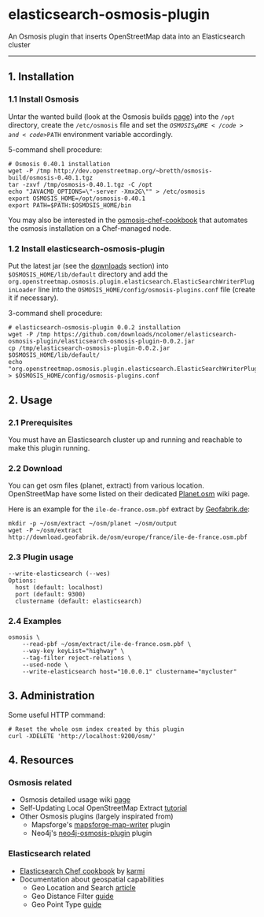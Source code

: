 # elasticsearch-osmosis-plugin

An Osmosis plugin that inserts OpenStreetMap data into an Elasticsearch cluster

- - -

## 1. Installation

### 1.1 Install Osmosis

Untar the wanted build (look at the Osmosis builds [page](http://dev.openstreetmap.org/~bretth/osmosis-build/)) into 
the <code>/opt</code> directory, create the <code>/etc/osmosis</code> file and set the <code>$OSMOSIS_HOME</code> and 
<code>$PATH</code> environment variable accordingly.

5-command shell procedure:

    # Osmosis 0.40.1 installation
    wget -P /tmp http://dev.openstreetmap.org/~bretth/osmosis-build/osmosis-0.40.1.tgz
    tar -zxvf /tmp/osmosis-0.40.1.tgz -C /opt
    echo "JAVACMD_OPTIONS=\"-server -Xmx2G\"" > /etc/osmosis
    export OSMOSIS_HOME=/opt/osmosis-0.40.1
    export PATH=$PATH:$OSMOSIS_HOME/bin
    
You may also be interested in the [osmosis-chef-cookbook](https://github.com/ncolomer/osmosis-chef-cookbook) that 
automates the osmosis installation on a Chef-managed node.

### 1.2 Install elasticsearch-osmosis-plugin

Put the latest jar (see the [downloads](https://github.com/ncolomer/elasticsearch-osmosis-plugin/downloads) section) 
into <code>$OSMOSIS_HOME/lib/default</code> directory and add the <code>org.openstreetmap.osmosis.plugin.elasticsearch.ElasticSearchWriterPluginLoader</code>
line into the <code>OSMOSIS_HOME/config/osmosis-plugins.conf</code> file (create it if necessary).

3-command shell procedure:

    # elasticsearch-osmosis-plugin 0.0.2 installation
    wget -P /tmp https://github.com/downloads/ncolomer/elasticsearch-osmosis-plugin/elasticsearch-osmosis-plugin-0.0.2.jar
    cp /tmp/elasticsearch-osmosis-plugin-0.0.2.jar $OSMOSIS_HOME/lib/default/
    echo "org.openstreetmap.osmosis.plugin.elasticsearch.ElasticSearchWriterPluginLoader" > $OSMOSIS_HOME/config/osmosis-plugins.conf

## 2. Usage

### 2.1 Prerequisites

You must have an Elasticsearch cluster up and running and reachable to make this plugin running.

### 2.2 Download

You can get osm files (planet, extract) from various location. OpenStreetMap have some listed on their dedicated 
[Planet.osm](http://wiki.openstreetmap.org/wiki/Planet.osm) wiki page.

Here is an example for the <code>ile-de-france.osm.pbf</code> extract by [Geofabrik.de](http://www.geofabrik.de/):

    mkdir -p ~/osm/extract ~/osm/planet ~/osm/output
    wget -P ~/osm/extract http://download.geofabrik.de/osm/europe/france/ile-de-france.osm.pbf

### 2.3 Plugin usage

    --write-elasticsearch (--wes)
    Options:
      host (default: localhost)
      port (default: 9300)
      clustername (default: elasticsearch)

### 2.4 Examples

    osmosis \
    	--read-pbf ~/osm/extract/ile-de-france.osm.pbf \
    	--way-key keyList="highway" \
    	--tag-filter reject-relations \
    	--used-node \
    	--write-elasticsearch host="10.0.0.1" clustername="mycluster"

## 3. Administration

Some useful HTTP command:

    # Reset the whole osm index created by this plugin
    curl -XDELETE 'http://localhost:9200/osm/'

## 4. Resources

### Osmosis related

* Osmosis detailed usage wiki [page](http://wiki.openstreetmap.org/wiki/Osmosis/Detailed_Usage)
* Self-Updating Local OpenStreetMap Extract [tutorial](https://docs.google.com/document/pub?id=1paaYsOakgJEYP380R70s4SGYq8ME3ASl-mweVi1DlQ4)
* Other Osmosis plugins (largely inspirated from)
  * Mapsforge's [mapsforge-map-writer](http://code.google.com/p/mapsforge/source/browse/trunk/mapsforge-map-writer/) plugin
  * Neo4j's [neo4j-osmosis-plugin](https://github.com/svzdvd/neo4j-osmosis-plugin/) plugin

### Elasticsearch related

* [Elasticsearch Chef cookbook](https://github.com/karmi/cookbook-elasticsearch) by [karmi](https://github.com/karmi/)
* Documentation about geospatial capabilities
  * Geo Location and Search [article](http://www.elasticsearch.org/blog/2010/08/16/geo_location_and_search.html)
  * Geo Distance Filter [guide](http://www.elasticsearch.org/guide/reference/query-dsl/geo-distance-filter.html)
  * Geo Point Type [guide](http://www.elasticsearch.org/guide/reference/mapping/geo-point-type.html)
